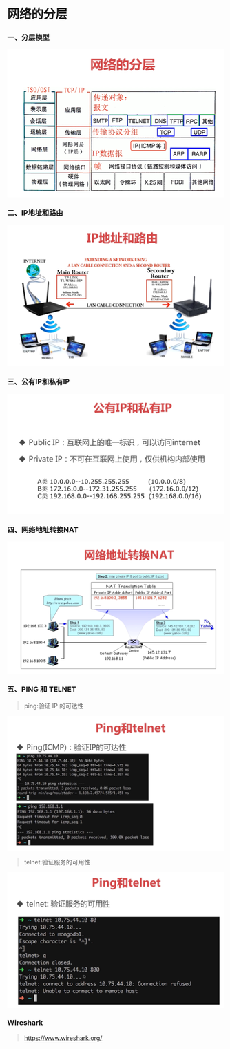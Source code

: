 # 网络的分层

### 一、分层模型

<img src="/_11_network/images/fenceng.png"   alt="LOGO" align=center>

### 二、IP地址和路由

<img src="/_11_network/images/luyou.png"   alt="LOGO" align=center>


### 三、公有IP和私有IP

<img src="/_11_network/images/gyipsyip.png"   alt="LOGO" align=center>

### 四、网络地址转换NAT

<img src="/_11_network/images/nat.png"   alt="LOGO" align=center>


### 五、PING 和 TELNET

>ping:验证 IP 的可达性

<img src="/_11_network/images/pingtelnet.png"   alt="LOGO" align=center>


>telnet:验证服务的可用性

<img src="/_11_network/images/telnet.png"   alt="LOGO" align=center>

### Wireshark

> https://www.wireshark.org/

